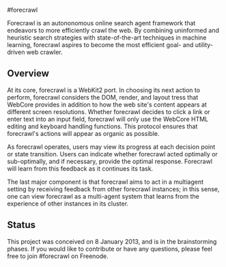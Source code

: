 #forecrawl

Forecrawl is an autononomous online search agent framework that endeavors to more efficiently crawl the web. By combining uninformed and heuristic search strategies with state-of-the-art techniques in machine learning, forecrawl aspires to become the most efficient goal- and utility-driven web crawler.

## Overview

At its core, forecrawl is a WebKit2 port. In choosing its next action to perform, forecrawl considers the DOM, render, and layout tress that WebCore provides in addition to how the web site's content appears at different screen resolutions. Whether forecrawl decides to click a link or enter text into an input field, forecrawl will only use the WebCore HTML editing and keyboard handling functions. This protocol ensures that forecrawl's actions will appear as organic as possible.

As forecrawl operates, users may view its progress at each decision point or state transition. Users can indicate whether forecrawl acted optimally or sub-optimally, and if necessary, provide the optimal response. Forecrawl will learn from this feedback as it continues its task.

The last major component is that forecrawl aims to act in a multiagent setting by receiving feedback from other forecrawl instances; in this sense, one can view forecrawl as a multi-agent system that learns from the experience of other instances in its cluster.

## Status

This project was conceived on 8 January 2013, and is in the brainstorming phases. If you would like to contribute or have any questions, please feel free to join #forecrawl on Freenode.
